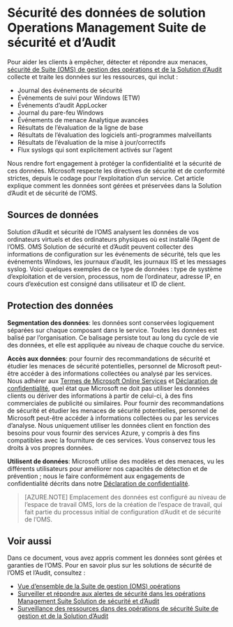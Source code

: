 <properties
   pageTitle="Sécurité de Suite de gestion des opérations et de la sécurité des données d’Audit Solution | Microsoft Azure"
   description="Ce document explique comment les données sont gérées et sauvegardées dans les opérations de gestion Suite de Solution de sécurité et d’Audit."
   services="operations-management-suite"
   documentationCenter="na"
   authors="YuriDio"
   manager="swadhwa"
   editor=""/>

<tags
   ms.service="operations-management-suite"
   ms.devlang="na"
   ms.topic="hero-article"
   ms.tgt_pltfrm="na"
   ms.workload="na"
   ms.date="08/15/2016"
   ms.author="yurid"/>

# <a name="operations-management-suite-security-and-audit-solution-data-security"></a>Sécurité des données de solution Operations Management Suite de sécurité et d’Audit

Pour aider les clients à empêcher, détecter et répondre aux menaces, [sécurité de Suite (OMS) de gestion des opérations et de la Solution d’Audit](operations-management-suite-overview.md) collecte et traite les données sur les ressources, qui inclut :

- Journal des événements de sécurité
- Événements de suivi pour Windows (ETW)
- Événements d’audit AppLocker
- Journal du pare-feu Windows
- Événements de menace Analytique avancées
- Résultats de l’évaluation de la ligne de base
- Résultats de l’évaluation des logiciels anti-programmes malveillants
- Résultats de l’évaluation de la mise à jour/correctifs
- Flux syslogs qui sont explicitement activés sur l’agent

Nous rendre fort engagement à protéger la confidentialité et la sécurité de ces données. Microsoft respecte les directives de sécurité et de conformité strictes, depuis le codage pour l’exploitation d’un service.
Cet article explique comment les données sont gérées et préservées dans la Solution d’Audit et de sécurité de l’OMS.

## <a name="data-sources"></a>Sources de données

Solution d’Audit et sécurité de l’OMS analysent les données de vos ordinateurs virtuels et des ordinateurs physiques où est installé l’Agent de l’OMS. OMS Solution de sécurité et d’Audit peuvent collecter des informations de configuration sur les événements de sécurité, tels que les événements Windows, les journaux d’audit, les journaux IIS et les messages syslog. Voici quelques exemples de ce type de données : type de système d’exploitation et de version, processus, nom de l’ordinateur, adresse IP, en cours d’exécution est consigné dans utilisateur et ID de client.  

## <a name="data-protection"></a>Protection des données

**Segmentation des données**: les données sont conservées logiquement séparées sur chaque composant dans le service. Toutes les données est balisé par l’organisation. Ce balisage persiste tout au long du cycle de vie des données, et elle est appliquée au niveau de chaque couche du service. 

**Accès aux données**: pour fournir des recommandations de sécurité et étudier les menaces de sécurité potentielles, personnel de Microsoft peut-être accéder à des informations collectées ou analysé par les services. Nous adhérer aux [Termes de Microsoft Online Services](http://www.microsoftvolumelicensing.com/DocumentSearch.aspx?Mode=3&DocumentTypeId=31) et [Déclaration de confidentialité](https://www.microsoft.com/privacystatement/en-us/OnlineServices/Default.aspx), quel état que Microsoft ne doit pas utiliser les données clients ou dériver des informations à partir de celui-ci, à des fins commerciales de publicité ou similaires. Pour fournir des recommandations de sécurité et étudier les menaces de sécurité potentielles, personnel de Microsoft peut-être accéder à informations collectées ou par les services d’analyse. Nous uniquement utiliser les données client en fonction des besoins pour vous fournir des services Azure, y compris à des fins compatibles avec la fourniture de ces services. Vous conservez tous les droits à vos propres données.

**Utilisent de données**: Microsoft utilise des modèles et des menaces, vu les différents utilisateurs pour améliorer nos capacités de détection et de prévention ; nous le faire conformément aux engagements de confidentialité décrits dans notre [Déclaration de confidentialité](https://www.microsoft.com/privacystatement/en-us/OnlineServices/Default.aspx).

> [AZURE.NOTE] Emplacement des données est configuré au niveau de l’espace de travail OMS, lors de la création de l’espace de travail, qui fait partie du processus initial de configuration d’Audit et de sécurité de l’OMS.

## <a name="see-also"></a>Voir aussi

Dans ce document, vous avez appris comment les données sont gérées et garanties de l’OMS. Pour en savoir plus sur les solutions de sécurité de l’OMS et l’Audit, consultez :

- [Vue d’ensemble de la Suite de gestion (OMS) opérations](operations-management-suite-overview.md)
- [Surveiller et répondre aux alertes de sécurité dans les opérations Management Suite Solution de sécurité et d’Audit](oms-security-responding-alerts.md)
- [Surveillance des ressources dans des opérations de sécurité Suite de gestion et de la Solution d’Audit](oms-security-monitoring-resources.md)

